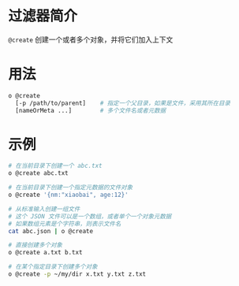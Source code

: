 # 过滤器简介

`@create` 创建一个或者多个对象，并将它们加入上下文

# 用法

```bash
o @create 
  [-p /path/to/parent]    # 指定一个父目录，如果是文件，采用其所在目录
  [nameOrMeta ...]        # 多个文件名或者元数据
```




# 示例

```bash
# 在当前目录下创建一个 abc.txt
o @create abc.txt

# 在当前目录下创建一个指定元数据的文件对象
o @create '{nm:"xiaobai", age:12}'

# 从标准输入创建一组文件
# 这个 JSON 文件可以是一个数组，或者单个一个对象元数据
# 如果数组元素是个字符串，则表示文件名
cat abc.json | o @create

# 直接创建多个对象
o @create a.txt b.txt

# 在某个指定目录下创建多个对象
o @create -p ~/my/dir x.txt y.txt z.txt
```

